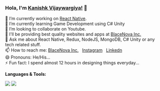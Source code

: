 ### Hola, I'm <a href="https://kanishkvijaywargiya.github.io/uicolorpicker.github.io/">Kanishk Vijaywargiya!</a> 👋
🔭 I’m currently working on <a href="https://blacenova.wordpress.com/blog-2/">React Native</a>.<br>
🌱 I’m currently learning Game Development using C# Unity<br>
👯 I’m looking to collaborate on Youtube.<br>
🤔 I'll be providing best quality websites and apps at <a href="https://www.facebook.com/BlaceNovaInc/">BlaceNova Inc.</a><br>
💬 Ask me about React Native, Redux, NodeJS, MongoDB, C# Unity or any tech related stuff.<br>
📫 How to reach me: <a href="https://www.facebook.com/BlaceNovaInc/">BlaceNova Inc.</a> &nbsp; <a href="https://www.instagram.com/kanishk010199/">Instagram</a> &nbsp; <a href="https://www.instagram.com/kanishk010199/">Linkedn</a><br>
😄 Pronouns: He/His...<br>
⚡ Fun fact: I spend almost 12 hours in designing things everyday...<br>

<p style="font-weight:bold; color:#121212">Languages & Tools:</p>
<img src="https://p73.f4.n0.cdn.getcloudapp.com/items/RBuO1OPG/a.png?v=94a2afdf5adee19f494a4566e7208937">
<img src="https://p73.f4.n0.cdn.getcloudapp.com/items/Blu5y50w/react%20native%20logo.png?v=6f964a6472a37e02867e1bd9bd477109"><br>

<!--
**KanishkVijaywargiya/KanishkVijaywargiya** is a ✨ _special_ ✨ repository because its `README.md` (this file) appears on your GitHub profile.

Here are some ideas to get you started:

- 🔭 I’m currently working on <a href="https://blacenova.wordpress.com/blog-2/">React Native</a>.
- 🌱 I’m currently learning Game Development using C# Unity
- 👯 I’m looking to collaborate on Youtube.
- 🤔 I’m looking for providing best quality websites and apps at <a href="https://www.facebook.com/BlaceNovaInc/">BlaceNova Inc.</a>
- 💬 Ask me about React Native, Redux, NodeJS, MongoDB, C# Unity or any tech related stuff.
- 📫 How to reach me: <a href="https://www.facebook.com/BlaceNovaInc/">BlaceNova Inc.</a> <a href="https://www.instagram.com/kanishk010199/">Instagram</a> <a href="https://www.instagram.com/kanishk010199/">Linkedn</a>
- 😄 Pronouns: He/His...
- ⚡ Fun fact: I spend almost 12 hours in designing things everyday...

<img src="https://p73.f4.n0.cdn.getcloudapp.com/items/Blu5y50w/react%20native%20logo.png?v=6f964a6472a37e02867e1bd9bd477109">
-->
